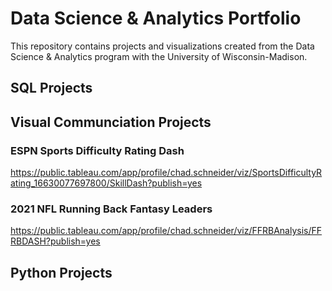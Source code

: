 # Data Science & Analytics Portfolio
This repository contains projects and visualizations created from the Data Science & Analytics program with the University of Wisconsin-Madison.

## SQL Projects

## Visual Communciation Projects

### ESPN Sports Difficulty Rating Dash
https://public.tableau.com/app/profile/chad.schneider/viz/SportsDifficultyRating_16630077697800/SkillDash?publish=yes

### 2021 NFL Running Back Fantasy Leaders
https://public.tableau.com/app/profile/chad.schneider/viz/FFRBAnalysis/FFRBDASH?publish=yes

## Python Projects
